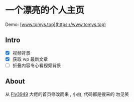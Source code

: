 # 一个漂亮的个人主页

Demo: [www.tomys.top](https://www.tomys.top) 



## Intro

 - [x] 视频背景
 - [x] 获取 wp 最新文章
 - [ ] 折叠内容专心看视频背景

## About

从 [Fly3949](https://fly.moe/) 大佬的首页修改而来 , 小白, 代码都是搜来的 勿见笑
